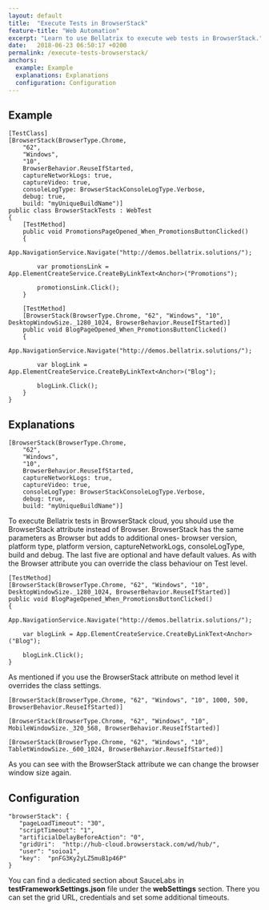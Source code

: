 ```yaml
---
layout: default
title:  "Execute Tests in BrowserStack"
feature-title: "Web Automation"
excerpt: "Learn to use Bellatrix to execute web tests in BrowserStack."
date:   2018-06-23 06:50:17 +0200
permalink: /execute-tests-browserstack/
anchors:
  example: Example
  explanations: Explanations
  configuration: Configuration
---
```

Example
-------
```
[TestClass]
[BrowserStack(BrowserType.Chrome,
    "62",
    "Windows",
    "10",
    BrowserBehavior.ReuseIfStarted,
    captureNetworkLogs: true,
    captureVideo: true,
    consoleLogType: BrowserStackConsoleLogType.Verbose,
    debug: true,
    build: "myUniqueBuildName")]
public class BrowserStackTests : WebTest
{
    [TestMethod]
    public void PromotionsPageOpened_When_PromotionsButtonClicked()
    {
        App.NavigationService.Navigate("http://demos.bellatrix.solutions/");

        var promotionsLink = App.ElementCreateService.CreateByLinkText<Anchor>("Promotions");

        promotionsLink.Click();
    }

    [TestMethod]
    [BrowserStack(BrowserType.Chrome, "62", "Windows", "10", DesktopWindowSize._1280_1024, BrowserBehavior.ReuseIfStarted)]
    public void BlogPageOpened_When_PromotionsButtonClicked()
    {
        App.NavigationService.Navigate("http://demos.bellatrix.solutions/");

        var blogLink = App.ElementCreateService.CreateByLinkText<Anchor>("Blog");

        blogLink.Click();
    }
}
```

Explanations
------------
```
[BrowserStack(BrowserType.Chrome,
    "62",
    "Windows",
    "10",
    BrowserBehavior.ReuseIfStarted,
    captureNetworkLogs: true,
    captureVideo: true,
    consoleLogType: BrowserStackConsoleLogType.Verbose,
    debug: true,
    build: "myUniqueBuildName")]
```
To execute Bellatrix tests in BrowserStack cloud, you should use the BrowserStack attribute instead of Browser. BrowserStack has the same parameters as Browser but adds to additional ones- browser version, platform type, platform version, captureNetworkLogs, consoleLogType, build and debug. The last five are optional and have default values. As with the Browser attribute you can override the class behaviour on Test level.
```
[TestMethod]
[BrowserStack(BrowserType.Chrome, "62", "Windows", "10", DesktopWindowSize._1280_1024, BrowserBehavior.ReuseIfStarted)]
public void BlogPageOpened_When_PromotionsButtonClicked()
{
    App.NavigationService.Navigate("http://demos.bellatrix.solutions/");

    var blogLink = App.ElementCreateService.CreateByLinkText<Anchor>("Blog");

    blogLink.Click();
}
```
As mentioned if you use the BrowserStack attribute on method level it overrides the class settings.
```
[BrowserStack(BrowserType.Chrome, "62", "Windows", "10", 1000, 500, BrowserBehavior.ReuseIfStarted)]
```
```
[BrowserStack(BrowserType.Chrome, "62", "Windows", "10", MobileWindowSize._320_568, BrowserBehavior.ReuseIfStarted)]
```
```
[BrowserStack(BrowserType.Chrome, "62", "Windows", "10", TabletWindowSize._600_1024, BrowserBehavior.ReuseIfStarted)]
```
As you can see with the BrowserStack attribute we can change the browser window size again.

Configuration
-------------
```
"browserStack": {
   "pageLoadTimeout": "30",
   "scriptTimeout": "1",
   "artificialDelayBeforeAction": "0",
   "gridUri":  "http://hub-cloud.browserstack.com/wd/hub/",
   "user": "soioa1",
   "key":  "pnFG3Ky2yLZ5muB1p46P"
}
```
You can find a dedicated section about SauceLabs in **testFrameworkSettings.json** file under the **webSettings** section. There you can set the grid URL, credentials and set some additional timeouts.